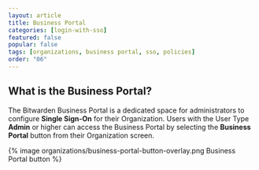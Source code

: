 ```yaml
---
layout: article
title: Business Portal
categories: [login-with-sso]
featured: false
popular: false
tags: [organizations, business portal, sso, policies]
order: "06"
---
```

## What is the Business Portal?

The Bitwarden Business Portal is a dedicated space for administrators to configure **Single Sign-On** for their Organization. Users with the User Type **Admin** or higher can access the Business Portal by selecting the **Business Portal** button from their Organization screen.

{% image organizations/business-portal-button-overlay.png Business Portal button %}
